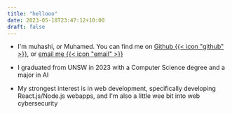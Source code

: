 ```yaml
---
title: "hellooo"
date: 2023-05-18T23:47:12+10:00
draft: false
---
```


- I'm muhashi, or Muhamed. You can find me on [Github {{< icon "github" >}}](https://github.com/muhashi), or <a href="begone!!!" id="email">email me {{< icon "email" >}}</a>

- I graduated from UNSW in 2023 with a Computer Science degree and a major in AI

- My strongest interest is in web development, specifically developing React.js/Node.js webapps, and I'm also a little wee bit into web cybersecurity
